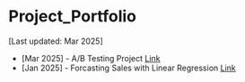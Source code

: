 # Project_Portfolio

[Last updated: Mar 2025]

* [Mar 2025] - A/B Testing Project [Link](https://github.com/Leviiest/Project_Portfolio/blob/main/AB%20Testing%20Click-Through%20Rate.ipynb)
* [Jan  2025] - Forcasting Sales with Linear Regression [Link](https://github.com/Leviiest/Project_Portfolio/blob/main/Python%20-%20EDA%20and%20Linear%20Regression%20Forcasting.ipynb)
